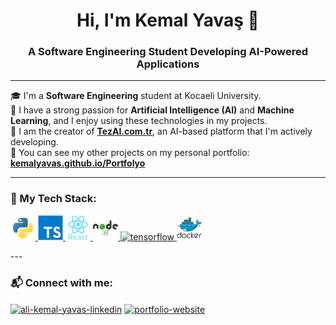 <h1 align="center">Hi, I'm Kemal Yavaş 👋</h1>
<h3 align="center">A Software Engineering Student Developing AI-Powered Applications</h3>

---

<p align="left">
  🎓 I'm a <b>Software Engineering</b> student at Kocaeli University.
  <br/>
  🧠 I have a strong passion for <b>Artificial Intelligence (AI)</b> and <b>Machine Learning</b>, and I enjoy using these technologies in my projects.
  <br/>
  🚀 I am the creator of <a href="https://tezai.com.tr" target="_blank"><b>TezAI.com.tr</b></a>, an AI-based platform that I'm actively developing.
  <br/>
  💼 You can see my other projects on my personal portfolio: <a href="https://kemalyavas.github.io/Portfolyo/" target="_blank"><b>kemalyavas.github.io/Portfolyo</b></a>
</p>

---

<h3 align="left">🚀 My Tech Stack:</h3>
<p align="left">
  <a href="https://www.python.org" target="_blank" rel="noreferrer"> <img src="https://raw.githubusercontent.com/devicons/devicon/master/icons/python/python-original.svg" alt="python" width="40" height="40"/> </a>
  <a href="https://www.typescriptlang.org/" target="_blank" rel="noreferrer"> <img src="https://raw.githubusercontent.com/devicons/devicon/master/icons/typescript/typescript-original.svg" alt="typescript" width="40" height="40"/> </a>
  <a href="https://reactjs.org/" target="_blank" rel="noreferrer"> <img src="https://raw.githubusercontent.com/devicons/devicon/master/icons/react/react-original-wordmark.svg" alt="react" width="40" height="40"/> </a>
  <a href="https://nodejs.org" target="_blank" rel="noreferrer"> <img src="https://raw.githubusercontent.com/devicons/devicon/master/icons/nodejs/nodejs-original-wordmark.svg" alt="nodejs" width="40" height="40"/> </a>
  <a href="https://www.tensorflow.org" target="_blank" rel="noreferrer"> <img src="https://www.vectorlogo.zone/logos/tensorflow/tensorflow-icon.svg" alt="tensorflow" width="40" height="40"/> </a>
  <a href="https://www.docker.com/" target="_blank" rel="noreferrer"> <img src="https://raw.githubusercontent.com/devicons/devicon/master/icons/docker/docker-original-wordmark.svg" alt="docker" width="40" height="40"/> </a>
</p>
---

<h3 align="left">📬 Connect with me:</h3>
<p align="left">
  <a href="https://www.linkedin.com/in/your-linkedin-username/" target="blank"><img align="center" src="https://raw.githubusercontent.com/rahuldkjain/github-profile-readme-generator/master/src/images/icons/Social/linked-in-alt.svg" alt="ali-kemal-yavas-linkedin" height="30" width="40" /></a>
  <a href="https://kemalyavas.github.io/Portfolyo/" target="blank"><img align="center" src="https://img.icons8.com/material-outlined/48/FFFFFF/domain.png" alt="portfolio-website" height="30" width="30"/></a>
</p>
